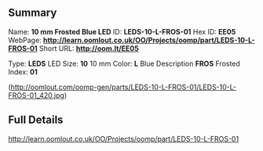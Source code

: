 

 ## Summary
Name: __10 mm Frosted Blue LED__
ID: __LEDS-10-L-FROS-01__
Hex ID: __EE05__
WebPage: __http://learn.oomlout.co.uk/OO/Projects/oomp/part/LEDS-10-L-FROS-01__
Short URL: __http://oom.lt/EE05__

Type: __LEDS__ LED 
Size: __10__ 10 mm 
Color: __L__ Blue 
Description __FROS__ Frosted 
Index: __01__


(http://oomlout.com/oomp-gen/parts/LEDS-10-L-FROS-01/LEDS-10-L-FROS-01_420.jpg)


 ## Full Details
 http://learn.oomlout.co.uk/OO/Projects/oomp/part/LEDS-10-L-FROS-01














